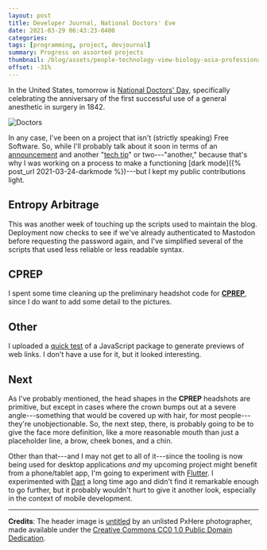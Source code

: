 ```yaml
---
layout: post
title: Developer Journal, National Doctors' Eve
date: 2021-03-29 06:43:23-0400
categories:
tags: [programming, project, devjournal]
summary: Progress on assorted projects
thumbnail: /blog/assets/people-technology-view-biology-asia-professional-1026135-pxhere.com.png
offset: -31%
---
```


In the United States, tomorrow is [National Doctors' Day](https://en.wikipedia.org/wiki/National_Doctors%27_Day), specifically celebrating the anniversary of the first successful use of a general anesthetic in surgery in 1842.

![Doctors](/blog/assets/people-technology-view-biology-asia-professional-1026135-pxhere.com.png "Doctors")

In any case, I've been on a project that isn't (strictly speaking) Free Software.  So, while I'll probably talk about it soon in terms of an [announcement](/blog/tag/announcement) and another "[tech tip](/blog/tag/techtips)" or two---"another," because that's why I was working on a process to make a functioning [dark mode]({% post_url 2021-03-24-darkmode %})---but I kept my public contributions light.

## Entropy Arbitrage

This was another week of touching up the scripts used to maintain the blog.  Deployment now checks to see if we've already authenticated to Mastodon before requesting the password again, and I've simplified several of the scripts that used less reliable or less readable syntax.

## CPREP

I spent some time cleaning up the preliminary headshot code for [**CPREP**](https://github.com/jcolag/background-generator/commits/main), since I do want to add some detail to the pictures.

## Other

I uploaded a [quick test](https://github.com/jcolag/SmallThings/tree/1e656f1e7e5a7e4e7afc43369abee7eb8361193d/preview) of a JavaScript package to generate previews of web links.  I don't have a use for it, but it looked interesting.

## Next

As I've probably mentioned, the head shapes in the **CPREP** headshots are primitive, but except in cases where the crown bumps out at a severe angle---something that would be covered up with hair, for most people---they're unobjectionable.  So, the next step, there, is probably going to be to give the face more definition, like a more reasonable mouth than just a placeholder line, a brow, cheek bones, and a chin.

Other than that---and I may not get to all of it---since the tooling is now being used for desktop applications *and* my upcoming project might benefit from a phone/tablet app, I'm going to experiment with [Flutter](https://flutter.dev/).  I experimented with [Dart](https://dart.dev/) a long time ago and didn't find it remarkable enough to go further, but it probably wouldn't hurt to give it another look, especially in the context of mobile development.

* * *

**Credits**:  The header image is [untitled](https://pxhere.com/en/photo/1026135) by an unlisted PxHere photographer, made available under the [Creative Commons CC0 1.0 Public Domain Dedication](https://creativecommons.org/publicdomain/zero/1.0/).
